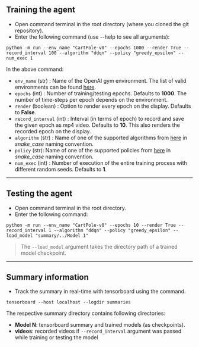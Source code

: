 ## Training the agent
- Open command terminal in the root directory (where you cloned the git repository).
- Enter the following command (use --help to see all arguments):  
```shell
python -m run --env_name "CartPole-v0" --epochs 1000 --render True --record_interval 100 --algorithm "ddqn" --policy "greedy_epsilon" --num_exec 1 
```
In the above command:
* `env_name` (str) : Name of the OpenAI gym environment. The list of valid environments can be found [here](https://github.com/openai/gym/wiki/Table-of-environments).
* `epochs` (int) : Number of training/testing epochs. Defaults to **1000**. The number of time-steps per epoch depends on the environment. 
* `render` (boolean) : Option to render every epoch on the display. Defaults to **False**.
* `record_interval` (int) : Interval (in terms of epoch) to record and save the given epoch as mp4 video. Defaults to **10**. This also renders the recorded epoch on the display.
* `algorithm` (str) : Name of one of the supported algorithms from [here](../src/Algorithm) in *snake_case* naming convention.
* `policy` (str): Name of one of the supported policies from [here](../src/Policy) in *snake_case* naming convention.
* `num_exec` (int) : Number of execution of the entire training process with different random seeds. Defaults to **1**.

***
## Testing  the agent
- Open command terminal in the root directory.
- Enter the following command:
```shell
python -m run --env_name "CartPole-v0" --epochs 10 --render True --record_interval 1 --algorithm "ddqn" --policy "greedy_epsilon" --load_model "summary/../Model 1"
```
> The `--load_model` argument takes the directory path of a trained model checkpoint.

***
## Summary information
- Track the summary in real-time with tensorboard using the command.  
```shell
tensorboard --host localhost --logdir summaries
```
The respective summary directory contains following directories:
- **Model N**: tensorboard summary and trained models (as checkpoints).
- **videos**: recorded videos if `--record_interval` argument was passed while training or testing the model
